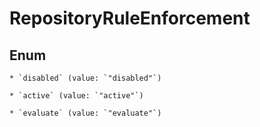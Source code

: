 
# RepositoryRuleEnforcement

## Enum


    * `disabled` (value: `"disabled"`)

    * `active` (value: `"active"`)

    * `evaluate` (value: `"evaluate"`)



